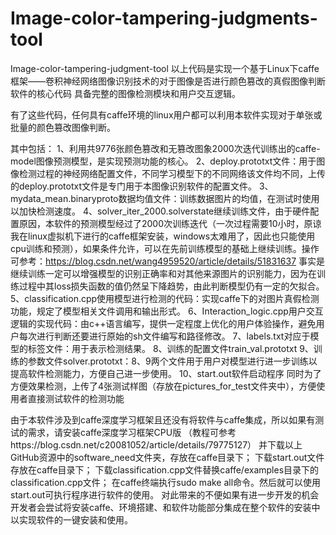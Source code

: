 # Image-color-tampering-judgments-tool
Image-color-tampering-judgment-tool
以上代码是实现一个基于Linux下caffe框架——卷积神经网络图像识别技术的对于图像是否进行颜色篡改的真假图像判断软件的核心代码
具备完整的图像检测模块和用户交互逻辑。 

有了这些代码，任何具有caffe环境的linux用户都可以利用本软件实现对于单张或批量的颜色篡改图像判断。

其中包括：
1、利用共9776张颜色篡改和无篡改图象2000次迭代训练出的caffe-model图像预测模型，是实现预测功能的核心。
2、deploy.prototxt文件：用于图像检测过程的神经网络配置文件，不同学习模型下的不同网络该文件均不同，上传的deploy.prototxt文件是专门用于本图像识别软件的配置文件。
3、mydata_mean.binaryproto数据均值文件：训练数据图片的均值，在测试时使用以加快检测速度。
4、solver_iter_2000.solverstate继续训练文件，由于硬件配置原因，本软件的预测模型经过了2000次训练迭代（一次过程需要10小时，原谅我在linux虚拟机下进行的caffe框架安装，windows太难用了，因此也只能使用cpu训练和预测），如果条件允许，可以在先前训练模型的基础上继续训练。操作可参考：https://blog.csdn.net/wang4959520/article/details/51831637
事实是继续训练一定可以增强模型的识别正确率和对其他来源图片的识别能力，因为在训练过程中其loss损失函数的值仍然呈下降趋势，由此判断模型仍有一定的欠拟合。
5、classification.cpp使用模型进行检测的代码：实现caffe下的对图片真假检测功能，规定了模型相关文件调用和输出形式。
6、Interaction_logic.cpp用户交互逻辑的实现代码：由c++语言编写，提供一定程度上优化的用户体验操作，避免用户每次进行判断还要进行原始的sh文件编写和路径修改。
7、labels.txt对应于模型的标签文件：用于表示检测结果。
8、训练的配置文件train_val.prototxt
9、训练的参数文件solver.prototxt：8、9两个文件用于用户对模型进行进一步训练以提高软件检测能力，方便自己进一步使用。
10、start.out软件启动程序
同时为了方便效果检测，上传了4张测试样图（存放在pictures_for_test文件夹中），方便使用者直接测试软件的检测功能

由于本软件涉及到caffe深度学习框架且还没有将软件与caffe集成，所以如果有测试的需求，请安装caffe深度学习框架CPU版
（教程可参考https://blog.csdn.net/c20081052/article/details/79775127）
并下载以上GitHub资源中的software_need文件夹，存放在caffe目录下；
下载start.out文件存放在caffe目录下；
下载classification.cpp文件替换caffe/examples目录下的classification.cpp文件；
在caffe终端执行sudo make all命令。然后就可以使用start.out可执行程序进行软件的使用。
对此带来的不便如果有进一步开发的机会开发者会尝试将安装caffe、环境搭建、和软件功能部分集成在整个软件的安装中以实现软件的一键安装和使用。
